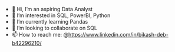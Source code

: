 - 👋 Hi, I’m an aspiring Data Analyst
- 👀 I’m interested in SQL, PowerBI, Python
- 🌱 I’m currently learning Pandas
- 💞️ I’m looking to collaborate on SQL
- 📫 How to reach me: @https://www.linkedin.com/in/bikash-deb-b42296210/

<!---
mon2learner/mon2learner is a ✨ special ✨ repository because its `README.md` (this file) appears on your GitHub profile.
You can click the Preview link to take a look at your changes.
--->

